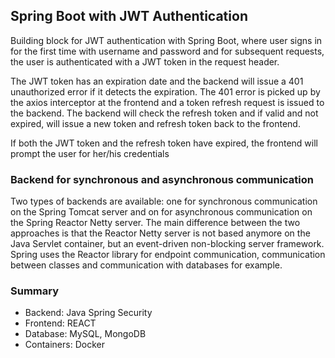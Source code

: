 <h2>Spring Boot with JWT Authentication</h2>

<p>Building block for JWT authentication with Spring Boot, where user signs in for the first time with username and 
password and for subsequent requests, the user is authenticated with a JWT token in the request header.</p>

<p>The JWT token has an expiration date and the backend will issue a 401 unauthorized error if it detects the 
expiration. The 401 error is picked up by the axios interceptor at the frontend and a token refresh request is 
issued to the backend. The backend will check the refresh token and if valid and not expired, will issue a new token
and refresh token back to the frontend.</p>

<p>If both the JWT token and the refresh token have expired, the frontend will prompt the user for her/his
credentials</p>

<h3>Backend for synchronous and asynchronous communication</h3>

<p>Two types of backends are available: one for synchronous communication on the Spring Tomcat server and on
for asynchronous communication on the Spring Reactor Netty server. The main difference between the two approaches is
that the Reactor Netty server is not based anymore on the Java Servlet container, but an event-driven non-blocking 
server framework. Spring uses the Reactor library for endpoint communication, communication between classes and 
communication with databases for example.</p>

<h3>Summary</h3>
<ul>
  <li>Backend: Java Spring Security</li>
  <li>Frontend: REACT</li>
  <li>Database: MySQL, MongoDB</li>
  <li>Containers: Docker</li>
</ul>


